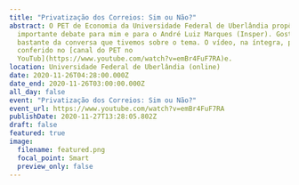 ```yaml
---
title: "Privatização dos Correios: Sim ou Não?"
abstract: O PET de Economia da Universidade Federal de Uberlândia propôs este
  importante debate para mim e para o André Luiz Marques (Insper). Gostei
  bastante da conversa que tivemos sobre o tema. O vídeo, na íntegra, pode ser
  conferido no [canal do PET no
  YouTub](https://www.youtube.com/watch?v=emBr4FuF7RA)e.
location: Universidade Federal de Uberlândia (online)
date: 2020-11-26T04:28:00.000Z
date_end: 2020-11-26T03:00:00.000Z
all_day: false
event: "Privatização dos Correios: Sim ou Não?"
event_url: https://www.youtube.com/watch?v=emBr4FuF7RA
publishDate: 2020-11-27T13:28:05.802Z
draft: false
featured: true
image:
  filename: featured.png
  focal_point: Smart
  preview_only: false
---
```

